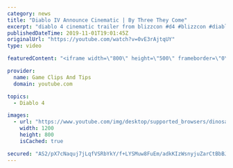 ```yaml
---
category: news
title: "Diablo IV Announce Cinematic | By Three They Come"
excerpt: "diablo 4 cinematic trailer from blizzcon #d4 #blizzcon #diablo."
publishedDateTime: 2019-11-01T19:01:45Z
originalUrl: "https://youtube.com/watch?v=0vE3rAjtqUY"
type: video

featuredContent: "<iframe width=\"800\" height=\"500\" frameborder=\"0\" src=\"https://www.youtube.com/embed/0vE3rAjtqUY\" allow=\"accelerometer; autoplay; encrypted-media; gyroscope; picture-in-picture\" allowfullscreen></iframe>"

provider:
  name: Game Clips And Tips
  domain: youtube.com

topics:
  - Diablo 4

images:
  - url: "https://www.youtube.com/img/desktop/supported_browsers/dinosaur.png"
    width: 1200
    height: 800
    isCached: true

secured: "AS2/pX7cNaquj7jLqfVSRbYkY/f+LYSMuw8FuEm/adkKIzWsnyjuZarCtBbBJ/ixRVv+qVtADPtJwIFQdFH4TwdMMGdKeqKTmD2Kw2DrlOC6NXO4FM6qwCAhitaLL01QbW5TaE3VUCfNPwpY64SUhieKUowkpZk+3dG6I8xhENa006xEt4ngqlLYmFfoQPIICmKdPevLeeVcbqChNAVQ9kWu73Qqh78unpz/nrXz7c0AwHJF+mBpHgCZZ9q4BVSL/o92Qn1mhvmBPWJ7sSmOyVrLkw0vRWo1Rn83OtjRwlAPEzH/J/8/F8lTk4+2uFAJb5zoSueLyFWpzvOALxBgQ+yMrjkM9rV1zEaWdDrQ54BC4Lg96ePT0fFeox408SUwlf98pqJq6YgtcrySu4q0Og==;4fM8mf3rGBcFCBdEzJGyDw=="
---
```


